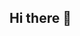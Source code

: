 ## Hi there 👋


<!--
![Top Langs](https://github-readme-stats.vercel.app/api/top-langs/?username=l3yx&hide=html,css,javascript)
<img src="https://skillicons.dev/icons?i=java,androidstudio,c,cpp,cs,bash,css&theme=light" />
<img src="https://skillicons.dev/icons?i=java,kotlin,nodejs,figma&theme=light" />

Here are some ideas to get you started:

- 🔭 I’m currently working on ...
- 🌱 I’m currently learning ...
- 👯 I’m looking to collaborate on ...
- 🤔 I’m looking for help with ...
- 💬 Ask me about ...
- 📫 How to reach me: ...
- 😄 Pronouns: ...
- ⚡ Fun fact: ...
-->
